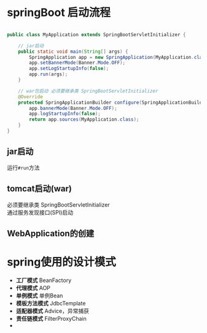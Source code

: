 # springBoot 启动流程

```java

public class MyApplication extends SpringBootServletInitializer {

    // jar启动
    public static void main(String[] args) {
        SpringApplication app = new SpringApplication(MyApplication.class);
        app.setBannerMode(Banner.Mode.OFF);
        app.setLogStartupInfo(false);
        app.run(args);
    }

    // war包启动 必须要继承类 SpringBootServletInitializer
    @Override
    protected SpringApplicationBuilder configure(SpringApplicationBuilder app) {
        app.bannerMode(Banner.Mode.OFF);
        app.logStartupInfo(false);
        return app.sources(MyApplication.class);
    }
}
```

## jar启动
运行`#run`方法

## tomcat启动(war)
必须要继承类 SpringBootServletInitializer  
通过服务发现接口(SPI)启动




## WebApplication的创建




# spring使用的设计模式

- **工厂模式** BeanFactory
- **代理模式** AOP
- **单例模式** 单例Bean
- **模板方法模式** JdbcTemplate
- **适配器模式** Advice，异常捕获
- **责任链模式** FilterProxyChain
- 


